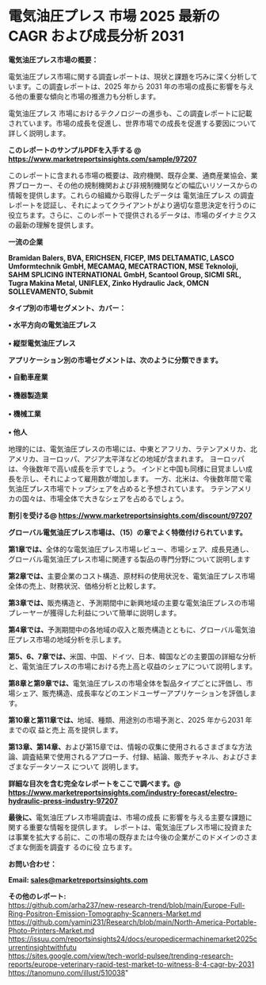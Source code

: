 # 電気油圧プレス 市場 2025 最新の CAGR および成長分析 2031

<strong><b>電気油圧プレス市場の概要：</b></strong>

電気油圧プレス市場に関する調査レポートは、現状と課題を巧みに深く分析しています。この調査レポートは、2025 年から 2031 年の市場の成長に影響を与える他の重要な傾向と市場の推進力も分析します。

電気油圧プレス 市場におけるテクノロジーの進歩も、この調査レポートに記載されています。市場の成長を促進し、世界市場での成長を促進する要因について詳しく説明します。

<strong>このレポートのサンプルPDFを入手する @ <a href=https://www.marketreportsinsights.com/sample/97207>https://www.marketreportsinsights.com/sample/97207</a></strong>

このレポートに含まれる市場の概要は、政府機関、既存企業、通商産業協会、業界ブローカー、その他の規制機関および非規制機関などの幅広いリソースからの情報を提供します。これらの組織から取得したデータは 電気油圧プレス の調査レポートを認証し、それによってクライアントがより適切な意思決定を行うのに役立ちます。さらに、このレポートで提供されるデータは、市場のダイナミクスの最新の理解を提供します。

<strong>一流の企業</strong>

<strong><b>Bramidan Balers, BVA, ERICHSEN, FICEP, IMS DELTAMATIC, LASCO Umformtechnik GmbH, MECAMAQ, MECATRACTION, MSE Teknoloji, SAHM SPLICING INTERNATIONAL GmbH, Scantool Group, SICMI SRL, Tugra Makina Metal, UNIFLEX, Zinko Hydraulic Jack, OMCN SOLLEVAMENTO, Submit</b></strong>

<strong><b>タイプ別の市場セグメント、カバー：</b></strong>

<strong>• 水平方向の電気油圧プレス<br><br>• 縦型電気油圧プレス</strong>

<strong><b>アプリケーション別の市場セグメントは、次のように分類できます。</b></strong>

<strong>• 自動車産業<br><br>• 機器製造業<br><br>• 機械工業<br><br>• 他人</strong>

 地理的には、電気油圧プレスの市場には、中東とアフリカ、ラテンアメリカ、北アメリカ、ヨーロッパ、アジア太平洋などの地域が含まれます。 ヨーロッパは、今後数年で高い成長を示すでしょう。 インドと中国も同様に目覚ましい成長を示し、それによって雇用数が増加します。 一方、北米は、今後数年間で電気油圧プレス市場でトップシェアを占めると予想されています。 ラテンアメリカの国々は、市場全体で大きなシェアを占めるでしょう。

<strong>割引を受ける@ <a href=https://www.marketreportsinsights.com/discount/97207>https://www.marketreportsinsights.com/discount/97207</a></strong>

<strong><b>グローバル電気油圧プレス市場は、（15）の章でよく特徴付けられています。</b></strong>

<strong><b>第</b></strong><strong><b>1章では、</b></strong>全体的な電気油圧プレス市場レビュー、市場シェア、成長見通し、グローバル電気油圧プレス市場に関連する製品の専門分野について説明します

<strong><b>第2章では、</b></strong>主要企業のコスト構造、原材料の使用状況を、電気油圧プレス市場全体の売上、財務状況、価格分析と比較します。

<strong><b>第3章では、</b></strong>販売構造と、予測期間中に新興地域の主要な電気油圧プレスの市場プレーヤーが獲得した利益について簡単に説明します。

<strong><b>第4章では、</b></strong>予測期間中の各地域の収入と販売構造とともに、グローバル電気油圧プレス市場の地域分析を示します。

<strong><b>第5、6、7章では、</b></strong>米国、中国、ドイツ、日本、韓国などの主要国の詳細な分析と、電気油圧プレスの市場における売上高と収益のシェアについて説明します。

<strong><b>第8章と第9章では、</b></strong>電気油圧プレスの市場全体を製品タイプごとに評価し、市場シェア、販売構造、成長率などのエンドユーザーアプリケーションを評価します。

<strong><b>第10章と第11章では、</b></strong>地域、種類、用途別の市場予測と、2025 年から2031 年までの収 益と売上 高を提供します。

<strong><b>第13章、第14章、</b></strong>および第15章では、情報の収集に使用されるさまざまな方法論、調査結果で使用されるアプローチ、付録、結論、販売チャネル、およびさまざまなデータソース について 説明します。

<strong>詳細な目次を含む完全なレポートをここで調べます。@ <a href=https://www.marketreportsinsights.com/industry-forecast/electro-hydraulic-press-industry-97207>https://www.marketreportsinsights.com/industry-forecast/electro-hydraulic-press-industry-97207</a></strong>

<strong><b>最後に、</b></strong>電気油圧プレス市場調査は、市場の成長 に影響を</a>与える主要な課題に関する重要な情報を提供します。 レポートは、電気油圧プレス市場に投資または事業を拡大する前に、この市場の既存または今後の企業がこのドメインのさまざまな側面を調査す るのに役 立ちます。

<strong><b>お問い合わせ：</b></strong>

<strong>Email: </strong><a href=mailto:sales@marketreportsinsights.com><strong>sales@marketreportsinsights.com</strong></a>

<strong>その他のレポート:</strong>
<br>
<a href=https://github.com/arha237/new-research-trend/blob/main/Europe-Full-Ring-Positron-Emission-Tomography-Scanners-Market.md>https://github.com/arha237/new-research-trend/blob/main/Europe-Full-Ring-Positron-Emission-Tomography-Scanners-Market.md</a>
<br>
<a href=https://github.com/yamini231/Research/blob/main/North-America-Portable-Photo-Printers-Market.md>https://github.com/yamini231/Research/blob/main/North-America-Portable-Photo-Printers-Market.md</a>
<br>
<a href=https://issuu.com/reportsinsights24/docs/europedicermachinemarket2025currentinsightwithfutu>https://issuu.com/reportsinsights24/docs/europedicermachinemarket2025currentinsightwithfutu</a>
<br>
<a href=https://sites.google.com/view/tech-world-pulsee/trending-research-reports/europe-veterinary-rapid-test-market-to-witness-8-4-cagr-by-2031>https://sites.google.com/view/tech-world-pulsee/trending-research-reports/europe-veterinary-rapid-test-market-to-witness-8-4-cagr-by-2031</a>
<br>
<a href=https://tanomuno.com/illust/510038>https://tanomuno.com/illust/510038</a>"
